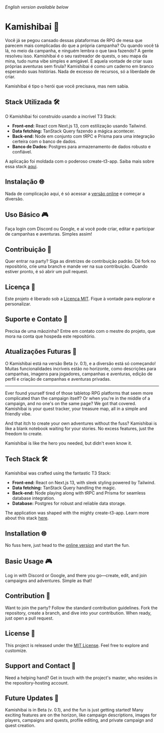 _English version available below_

# Kamishibai 📜

Você já se pegou cansado dessas plataformas de RPG de mesa que parecem mais complicadas do que a própria campanha? Ou quando você tá lá, no meio da campanha, e ninguém lembra o que tava fazendo? A gente resolveu isso. Kamishibai é o seu rastreador de quests, o seu mapa da mina, tudo numa vibe simples e amigável.
E aquela vontade de criar suas próprias aventuras sem firula? Kamishibai é como um caderno em branco esperando suas histórias. Nada de excesso de recursos, só a liberdade de criar.

Kamishibai é tipo o herói que você precisava, mas nem sabia.

## Stack Utilizada 🛠️

O Kamishibai foi construído usando a incrível T3 Stack:
- **Front-end:** React com Next.js 13, com estilização usando Tailwind.
- **Data fetching:** TanStack Query fazendo a mágica acontecer.
- **Back-end:** Node em conjunto com tRPC e Prisma para uma integração certeira com o banco de dados.
- **Banco de Dados:** Postgres para armazenamento de dados robusto e confiável.

A aplicação foi moldada com o poderoso create-t3-app. Saiba mais sobre essa stack [aqui](https://create.t3.gg/).

## Instalação 🌐

Nada de complicação aqui, é só acessar a [versão online](https://kamishibai.vercel.app/) e começar a diversão.

## Uso Básico 🎮

Faça login com Discord ou Google, e aí você pode criar, editar e participar de campanhas e aventuras. Simples assim!

## Contribuição 🤝

Quer entrar na party? Siga as diretrizes de contribuição padrão. Dê fork no repositório, crie uma branch e mande ver na sua contribuição. Quando estiver pronto, é só abrir um pull request.

## Licença 📄

Este projeto é liberado sob a [Licença MIT](LICENSE). Fique à vontade para explorar e personalizar.

## Suporte e Contato 📧

Precisa de uma mãozinha? Entre em contato com o mestre do projeto, que mora na conta que hospeda este repositório.

## Atualizações Futuras 🚀

O Kamishibai está na versão Beta (v. 0.1), e a diversão está só começando! Muitas funcionalidades incríveis estão no horizonte, como descrições para campanhas, imagens para jogadores, campanhas e aventuras, edição de perfil e criação de campanhas e aventuras privadas.

---

Ever found yourself tired of those tabletop RPG platforms that seem more complicated than the campaign itself? Or when you're in the middle of a campaign, and no one's on the same page? We got that covered. Kamishibai is your quest tracker, your treasure map, all in a simple and friendly vibe.

And that itch to create your own adventures without the fuss? Kamishibai is like a blank notebook waiting for your stories. No excess features, just the freedom to create.

Kamishibai is like the hero you needed, but didn't even know it.

## Tech Stack 🛠️

Kamishibai was crafted using the fantastic T3 Stack:
- **Front-end:** React on Next.js 13, with sleek styling powered by Tailwind.
- **Data fetching:** TanStack Query handling the magic.
- **Back-end:** Node playing along with tRPC and Prisma for seamless database integration.
- **Database:** Postgres for robust and reliable data storage.

The application was shaped with the mighty create-t3-app. Learn more about this stack [here](https://create.t3.gg/).

## Installation 🌐

No fuss here, just head to the [online version](https://kamishibai.vercel.app/) and start the fun.

## Basic Usage 🎮

Log in with Discord or Google, and there you go—create, edit, and join campaigns and adventures. Simple as that!

## Contribution 🤝

Want to join the party? Follow the standard contribution guidelines. Fork the repository, create a branch, and dive into your contribution. When ready, just open a pull request.

## License 📄

This project is released under the [MIT License](LICENSE). Feel free to explore and customize.

## Support and Contact 📧

Need a helping hand? Get in touch with the project's master, who resides in the repository-hosting account.

## Future Updates 🚀

Kamishibai is in Beta (v. 0.1), and the fun is just getting started! Many exciting features are on the horizon, like campaign descriptions, images for players, campaigns and quests, profile editing, and private campaign and quest creation.
